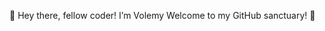 👋 Hey there, fellow coder! I’m Volemy Welcome to my GitHub sanctuary! 🚀

<!---
volemy/volemy is a ✨ special ✨ repository because its `README.md` (this file) appears on your GitHub profile.
You can click the Preview link to take a look at your changes.
--->
